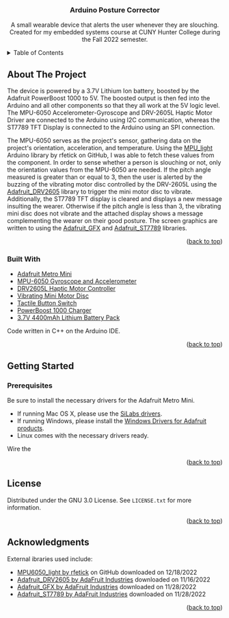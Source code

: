 <!-- PROJECT LOGO -->
<br />
<div align="center">
  <h3 align="center">Arduino Posture Corrector</h3>

  <p align="center">
  A small wearable device that alerts the user whenever they are slouching. Created for my embedded systems course at CUNY Hunter College during the Fall 2022 semester. 
</div>



<!-- TABLE OF CONTENTS -->
<details>
  <summary>Table of Contents</summary>
  <ol>
    <li>
      <a href="#about-the-project">About The Project</a>
    </li>
    <li>
      <a href="#getting-started">Getting Started</a>
      <ul>
        <li><a href="#prerequisites">Prerequisites</a></li>
        <li><a href="#installation">Installation</a></li>
      </ul>
    </li>
    <li><a href="#license">License</a></li>
    <li><a href="#acknowledgments">Acknowledgments</a></li>
  </ol>
</details>



<!-- ABOUT THE PROJECT -->
## About The Project



The device is powered by a 3.7V Lithium Ion battery, boosted by the Adafruit PowerBoost 1000 to 5V. The boosted output is then fed into the Arduino and all other components so that they all work at the 5V logic level. The MPU-6050 Accelerometer-Gyroscope and DRV-2605L Haptic Motor Driver are connected to the Arduino using I2C communication, whereas the ST7789 TFT Display is connected to the Arduino using an SPI connection. 

The MPU-6050 serves as the project's sensor, gathering data on the project's orientation, acceleration, and temperature. Using the [MPU\_light](https://github.com/rfetick/MPU6050\_light/) Arduino library by rfetick on GitHub, I was able to fetch these values from the component. In order to sense whether a person is slouching or not, only the orientation values from the MPU-6050 are needed. 
If the pitch angle measured is greater than or equal to 3, then the user is alerted by the buzzing of the vibrating motor disc controlled by the DRV-2605L using the [Adafruit\_DRV2605](https://github.com/adafruit/Adafruit\_DRV2605\_Library) library to trigger the mini motor disc to vibrate. Additionally, the ST7789 TFT display is cleared and displays a new message insulting the wearer. Otherwise if the pitch angle is less than 3, the vibrating mini disc does not vibrate and the attached display shows a message complementing the wearer on their good posture. The screen graphics are written to using the [Adafruit\_GFX](https://github.com/adafruit/Adafruit-GFX-Library) and [Adafruit\_ST7789](https://github.com/adafruit/Adafruit-ST7735-Library) libraries. 

<p align="right">(<a href="#readme-top">back to top</a>)</p>


### Built With
* [Adafruit Metro Mini](https://www.adafruit.com/product/2590)
* [MPU-6050 Gyroscope and Accelerometer](https://www.adafruit.com/product/3886)
* [DRV2605L Haptic Motor Controller](https://www.adafruit.com/product/2305)
* [Vibrating Mini Motor Disc](https://www.adafruit.com/product/1201)
* [Tactile Button Switch](https://www.adafruit.com/product/367)
* [PowerBoost 1000 Charger](https://www.adafruit.com/product/2465)
* [3.7V 4400mAh Lithium Battery Pack](https://www.adafruit.com/product/354)

Code written in C++ on the Arduino IDE.

<p align="right">(<a href="#readme-top">back to top</a>)</p>


<!-- GETTING STARTED -->
## Getting Started
### Prerequisites
Be sure to install the necessary drivers for the Adafruit Metro Mini.
- If running Mac OS X, please use the [SiLabs drivers](https://www.silabs.com/products/development-tools/software/usb-to-uart-bridge-vcp-drivers).
- If running Windows, please install the [Windows Drivers for Adafruit products](https://github.com/adafruit/Adafruit_Windows_Drivers/releases/latest).
- Linux comes with the necessary drivers ready.

Wire the 
<p align="right">(<a href="#readme-top">back to top</a>)</p>


<!-- LICENSE -->
## License

Distributed under the GNU 3.0 License. See `LICENSE.txt` for more information.

<p align="right">(<a href="#readme-top">back to top</a>)</p>


<!-- ACKNOWLEDGMENTS -->
## Acknowledgments
External ibraries used include:
- [MPU6050\_light by rfetick](https://github.com/rfetick/MPU6050\_light/) on GitHub downloaded on 12/18/2022
- [Adafruit\_DRV2605 by AdaFruit Industries](https://github.com/adafruit/Adafruit\_DRV2605\_Library) downloaded on 11/16/2022
- [Adafruit\_GFX by AdaFruit Industries](https://github.com/adafruit/Adafruit-GFX-Library) downloaded on 11/28/2022
- [Adafruit\_ST7789 by AdaFruit Industries](https://github.com/adafruit/Adafruit-ST7735-Library) downloaded on 11/28/2022 
<p align="right">(<a href="#readme-top">back to top</a>)</p>



<!-- MARKDOWN LINKS & IMAGES -->
<!-- https://www.markdownguide.org/basic-syntax/#reference-style-links -->

